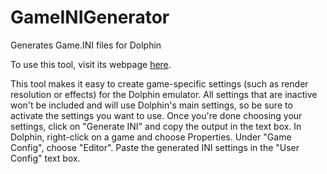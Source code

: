 # GameINIGenerator
Generates Game.INI files for Dolphin

To use this tool, visit its webpage [here](https://gameinigenerator.github.io/).

This tool makes it easy to create game-specific settings (such as render resolution or effects) for the Dolphin emulator. All settings that are inactive won't be included and will use Dolphin's main settings, so be sure to activate the settings you want to use. Once you're done choosing your settings, click on "Generate INI" and copy the output in the text box. In Dolphin, right-click on a game and choose Properties. Under "Game Config", choose "Editor". Paste the generated INI settings in the "User Config" text box.
